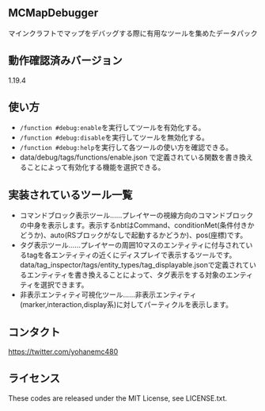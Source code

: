 ## MCMapDebugger
マインクラフトでマップをデバッグする際に有用なツールを集めたデータパック

## 動作確認済みバージョン
1.19.4

## 使い方
* `/function #debug:enable`を実行してツールを有効化する。
* `/function #debug:disable`を実行してツールを無効化する。
* `/function #debug:help`を実行して各ツールの使い方を確認できる。
* data/debug/tags/functions/enable.json で定義されている関数を書き換えることによって有効化する機能を選択できる。

## 実装されているツール一覧
* コマンドブロック表示ツール……プレイヤーの視線方向のコマンドブロックの中身を表示します。表示するnbtはCommand、conditionMet(条件付きかどうか)、auto(RSブロックがなしで起動するかどうか)、pos(座標)です。
* タグ表示ツール……プレイヤーの周囲10マスのエンティティに付与されているtagを各エンティティの近くにディスプレイで表示するツールです。data/tag_inspector/tags/entity_types/tag_displayable.jsonで定義されているエンティティを書き換えることによって、タグ表示をする対象のエンティティを選択できます。
* 非表示エンティティ可視化ツール……非表示エンティティ(marker,interaction,display系)に対してパーティクルを表示します。

## コンタクト
https://twitter.com/yohanemc480

## ライセンス
These codes are released under the MIT License, see LICENSE.txt.